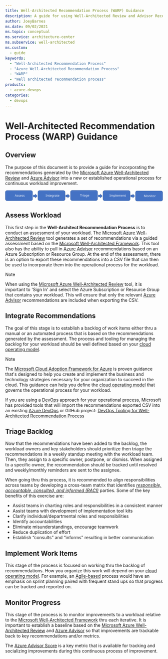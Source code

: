 ```yaml
---
title: Well-Architected Recommendation Process (WARP) Guidance
description: A guide for using Well-Architected Review and Advisor Recommendations for continuous workload improvement.
author: JoeyBarnes
ms.date: 09/02/2021
ms.topic: conceptual
ms.service: architecture-center
ms.subservice: well-architected
ms.custom:
  - guide
keywords:
  - "Well-Architected Recommendation Process"
  - "Azure Well-Architected Recommendation Process"
  - "WARP"
  - "Well architected recommendation process"
products:
  - azure-devops
categories:
  - devops
---
```


# Well-Architected Recommendation Process (WARP) Guidance

## Overview

The purpose of this document is to provide a guide for incorporating the recommendations generated by the [Microsoft Azure Well-Architected Review](/assessments/?mode=pre-assessment) and [Azure Advisor](/azure/advisor) into a new or established operational process for continuous workload improvement.

![WARP Guidance Overview](_images/warp-guidance-overview.svg)

## Assess Workload

This first step in the **Well-Architect Recommendation Process** is to conduct an assessment of your workload.  The [Microsoft Azure Well-Architected Review](/assessments/?mode=pre-assessment) tool generates a set of recommendations via a guided assessment based on the [Microsoft Well-Architected Framework](/azure/architecture/framework/). This tool also has the ability to pull in [Azure Advisor](/azure/advisor) recommendations based on an Azure Subscription or Resource Group. At the end of the assessment, there is an option to export these recommendations into a CSV file that can then be used to incorporate them into the operational process for the workload.

> [!NOTE]
> When using the [Microsoft Azure Well-Architected Review](/assessments/?mode=pre-assessment) tool, it is important to 'Sign In' and select the Azure Subscription or Resource Group that contains your workload.  This will ensure that only the relevant [Azure Advisor](/azure/advisor) recommendations are included when exporting the CSV.

## Integrate Recommendations

The goal of this stage is to establish a backlog of work items either thru a manual or an automated process that is based on the recommendations generated by the assessment.  The process and tooling for managing the backlog for your workload should be well defined based on your [cloud operating model](/azure/cloud-adoption-framework/operating-model/).

> [!NOTE]
>The [Microsoft Cloud Adoption Framework for Azure](/azure/cloud-adoption-framework/overview) is proven guidance that's designed to help you create and implement the business and technology strategies necessary for your organization to succeed in the cloud.  This guidance can help you define the [cloud operating model](/azure/cloud-adoption-framework/operating-model/) that governs the operational process for your workload.

If you are using a [DevOps](/azure/cloud-adoption-framework/ready/enterprise-scale/platform-automation-and-devops#planning-for-a-devops-approach) approach for your operational process, Microsoft has provided tools that will import the recommendations exported CSV into an existing [Azure DevOps](/azure/devops) or GitHub project: [DevOps Tooling for Well-Architected Recommendation Process](/azure/architecture/framework/warp/tools/devops)

## Triage Backlog

Now that the recommendations have been added to the backlog, the workload owners and key stakeholders should prioritize then triage the recommendations in a weekly standup meeting with the workload team. Then, they assign to a specific owner, postpone, or dismiss.  When assigned to a specific owner, the recommendation should be tracked until resolved and weekly/monthly reminders are sent to the assignee.

When going thru this process, it is recommended to align responsibilities across teams by developing a cross-team matrix that identifies [_responsible, accountable, consulted, and informed (RACI)_]((/azure/cloud-adoption-framework/organize/raci-alignment)) parties.  Some of the key benefits of this exercise are:

- Assist teams in charting roles and responsibilities in a consistent manner
- Assist teams with development of implementation tool kits
- Clarify individual/departmental roles and responsibilities
- Identify accountabilities
- Eliminate misunderstandings, encourage teamwork
- Reduce duplication of effort
- Establish “consults” and “informs” resulting in better communication

## Implement Work Items

This stage of the process is focused on working thru the backlog of recommendations.  How you organize this work will depend on your [cloud operating model](/azure/cloud-adoption-framework/operating-model/).  For example, an [Agile-based](/azure/devops/boards/get-started/plan-track-work?view=azure-devops&tabs=agile-process) process would have an emphasis on sprint planning paired with frequent stand ups so that progress can be tracked and reported on.

## Monitor Progress

This stage of the process is to monitor improvements to a workload relative to the [Microsoft Well-Architected Framework](/azure/architecture/framework) thru each iterative.  It is important to establish a baseline based on the [Microsoft Azure Well-Architected Review](/assessments/?mode=pre-assessment) and [Azure Advisor](/azure/advisor) so that improvements are trackable back to key recommendations and/or metrics.

The [Azure Advisor Score](/azure/advisor/azure-advisor-score) is a key metric that is available for tracking and socializing improvements during this continuous process of improvement.
